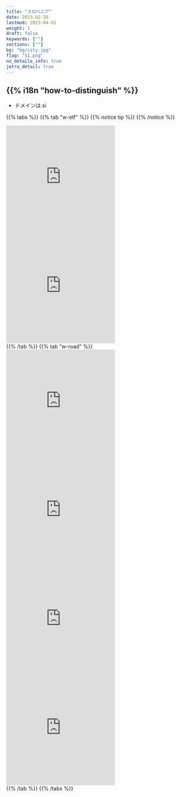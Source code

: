 ```yaml
---
title: "スロベニア"
date: 2023-02-26
lastmod: 2023-04-01
weight: 1
draft: false
keywords: [""]
sections: [""]
bg: "bg/city.jpg"
flag: "SI.png"
no_detaile_info: true
jetro_detail: true
---
```


<div class="main-desciption country-description">
    <h2 class="section-title">{{% i18n "how-to-distinguish" %}}</h2>
    <ul class="rule-list">
        <li>ドメインは<span class="quiz">.si</span></li>
    </ul>
</div>

{{% tabs  %}}
{{% tab "w-etf" %}}
{{% notice tip %}}
{{% /notice %}}
<div class="googlemap-if">
<iframe src="https://www.google.com/maps/embed?pb=!4v1682337109400!6m8!1m7!1sahs5Fan5kesxOhnOTKQoEw!2m2!1d46.62237614902449!2d16.21391446134908!3f91.85589159128051!4f-14.14110736434948!5f3.325193203789971" width="295" height="295" style="border:0;" allowfullscreen="" loading="lazy" referrerpolicy="no-referrer-when-downgrade"></iframe>
<iframe src="https://www.google.com/maps/embed?pb=!4v1682337190500!6m8!1m7!1sUkUrkI05qpvCLnzLD5N_EQ!2m2!1d46.62197815133978!2d16.2178345745643!3f269.0778038800857!4f-16.86636481715267!5f3.325193203789971" width="295" height="295" style="border:0;" allowfullscreen="" loading="lazy" referrerpolicy="no-referrer-when-downgrade"></iframe>
</div>
{{% /tab %}}
{{% tab "w-road" %}}
<div class="googlemap-if">
<iframe src="https://www.google.com/maps/embed?pb=!4v1682337361603!6m8!1m7!1spjz4QjMKq_gFdCDyqpqR3Q!2m2!1d46.14719906959731!2d13.76840776905096!3f116.33340281396843!4f-6.531777834813354!5f2.8845364049357647" width="295" height="295" style="border:0;" allowfullscreen="" loading="lazy" referrerpolicy="no-referrer-when-downgrade"></iframe>
<iframe src="https://www.google.com/maps/embed?pb=!4v1682337677482!6m8!1m7!1s4z-Fl2XYzJOVOJBOI0jb0Q!2m2!1d46.2738535577972!2d15.19710389376898!3f318.0913710113406!4f-9.406395183210563!5f3.325193203789971" width="295" height="295" style="border:0;" allowfullscreen="" loading="lazy" referrerpolicy="no-referrer-when-downgrade"></iframe>
<iframe src="https://www.google.com/maps/embed?pb=!4v1682337512388!6m8!1m7!1sRoyNLZJsZFyeJmrXmT8flg!2m2!1d45.92756967393043!2d14.87962501524978!3f170.5097737963905!4f-8.739798578112158!5f3.325193203789971" width="295" height="295" style="border:0;" allowfullscreen="" loading="lazy" referrerpolicy="no-referrer-when-downgrade"></iframe>
<iframe src="https://www.google.com/maps/embed?pb=!4v1682337755356!6m8!1m7!1sCvOx9wRIkq1OubE-SlxYgw!2m2!1d45.72507833732423!2d15.23410459710948!3f54.931321522025335!4f-31.578089140200504!5f3.164292022699363" width="295" height="295" style="border:0;" allowfullscreen="" loading="lazy" referrerpolicy="no-referrer-when-downgrade"></iframe>
</div>
{{% /tab %}}
{{% /tabs  %}}